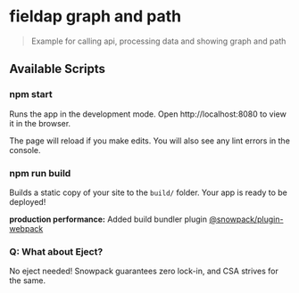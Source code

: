 # fieldap graph and path

> Example for calling api, processing data and showing graph and path


## Available Scripts

### npm start

Runs the app in the development mode.
Open http://localhost:8080 to view it in the browser.

The page will reload if you make edits.
You will also see any lint errors in the console.

### npm run build

Builds a static copy of your site to the `build/` folder.
Your app is ready to be deployed!





**production performance:** 
Added build bundler plugin [@snowpack/plugin-webpack](https://github.com/snowpackjs/snowpack/tree/main/plugins/plugin-webpack) 

### Q: What about Eject?

No eject needed! Snowpack guarantees zero lock-in, and CSA strives for the same.
